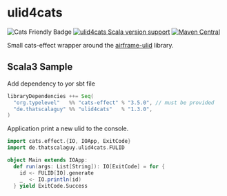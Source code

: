 # ulid4cats

![Cats Friendly Badge](https://typelevel.org/cats/img/cats-badge-tiny.png)
[![ulid4cats Scala version support](https://index.scala-lang.org/thatscalaguy/ulid4cats/ulid4cats/latest-by-scala-version.svg?platform=jvm)](https://index.scala-lang.org/thatscalaguy/ulid4cats/ulid4cats)
[![Maven Central](https://img.shields.io/maven-central/v/de.thatscalaguy/ulid4cats_2.13.svg)](https://maven-badges.herokuapp.com/maven-central/de.thatscalaguy/ulid4cats_2.13)

Small cats-effect wrapper around the [airframe-ulid](https://github.com/wvlet/airframe/tree/master/airframe-ulid) library. 

## Scala3 Sample

Add dependency to yor sbt file
```scala
libraryDependencies ++= Seq(
  "org.typelevel"   %% "cats-effect" % "3.5.0", // must be provided
  "de.thatscalaguy" %% "ulid4cats"   % "1.3.0",
)
```
Application print a new ulid to the console.
```scala
import cats.effect.{IO, IOApp, ExitCode}
import de.thatscalaguy.ulid4cats.FULID

object Main extends IOApp:
  def run(args: List[String]): IO[ExitCode] = for {
    id <- FULID[IO].generate
    _  <- IO.println(id)
  } yield ExitCode.Success
```